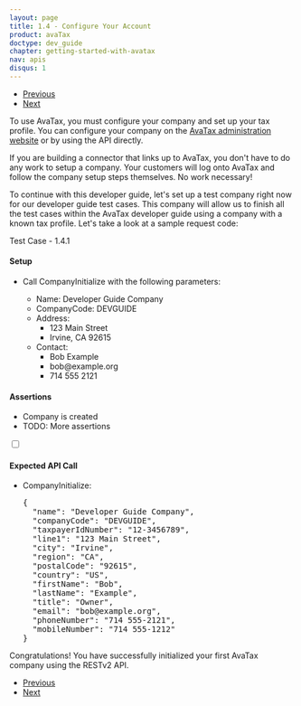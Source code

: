 ```yaml
---
layout: page
title: 1.4 - Configure Your Account
product: avaTax
doctype: dev_guide
chapter: getting-started-with-avatax
nav: apis
disqus: 1
---
```

<ul class="pager">
  <li class="previous"><a href="/avatax/dev-guide/getting-started-with-avatax/troubleshooting/"><i class="glyphicon glyphicon-chevron-left"></i>Previous</a></li>
  <li class="next"><a href="/avatax/dev-guide/getting-started-with-avatax/chapter-summary/">Next<i class="glyphicon glyphicon-chevron-right"></i></a></li>
</ul>
To use AvaTax, you must configure your company and set up your tax profile.  You can configure your company on the <a class="dev-guide-link" href="https://admin-avatax.avalara.net/login.aspx">AvaTax administration website</a> or by using the API directly.

If you are building a connector that links up to AvaTax, you don't have to do any work to setup a company.  Your customers will log onto AvaTax and follow the company setup steps themselves.  No work necessary!

To continue with this developer guide, let's set up a test company right now for our developer guide test cases.  This company will allow us to finish all the test cases within the AvaTax developer guide using a company with a known tax profile.  Let's take a look at a sample request code:
<div class="dev-guide-test" id="test1">
<div class="dev-guide-test-heading">Test Case - 1.4.1 </div>
<div class="dev-guide-test-content">
<h4>Setup</h4>
<ul class="dev-guide-list">
<li>Call CompanyInitialize with the following parameters:</li>
    <ul class="dev-guide-list">
        <li>Name: Developer Guide Company</li>
        <li>CompanyCode: DEVGUIDE</li>
        <li>Address:
            <ul class="dev-guide-list">
                <li>123 Main Street</li>
                <li>Irvine, CA 92615</li>
            </ul>
        </li>
        <li>Contact:
            <ul class="dev-guide-list">
                <li>Bob Example</li>
                <li>bob@example.org</li>
                <li>714 555 2121</li>
            </ul>
        </li>
    </ul>
</ul>

<h4>Assertions</h4>
<ul class="dev-guide-list">
    <li>Company is created</li>
    <li>TODO: More assertions</li>
</ul>

<div class="dev-guide-dropdown">
    <input id="checkbox_toggle" type="checkbox" />
    <i id="icon-up" class="glyphicon glyphicon-chevron-down"></i><i id="icon-down" class="glyphicon glyphicon-chevron-right"></i>
    <label for="checkbox_toggle"><h4>Expected API Call</h4></label>
    <ul class="dev-guide-dropdown-content">
        <li>CompanyInitialize:
            <pre>
{
  "name": "Developer Guide Company",
  "companyCode": "DEVGUIDE",
  "taxpayerIdNumber": "12-3456789",
  "line1": "123 Main Street",
  "city": "Irvine",
  "region": "CA",
  "postalCode": "92615",
  "country": "US",
  "firstName": "Bob",
  "lastName": "Example",
  "title": "Owner",
  "email": "bob@example.org",
  "phoneNumber": "714 555-2121",
  "mobileNumber": "714 555-1212"
}
</pre>
        </li>
    </ul>
</div>
</div>
</div>



Congratulations!  You have successfully initialized your first AvaTax company using the RESTv2 API. 

<ul class="pager">
  <li class="previous"><a href="/avatax/dev-guide/getting-started-with-avatax/troubleshooting/"><i class="glyphicon glyphicon-chevron-left"></i>Previous</a></li>
  <li class="next"><a href="/avatax/dev-guide/getting-started-with-avatax/chapter-summary/">Next<i class="glyphicon glyphicon-chevron-right"></i></a></li>
</ul>